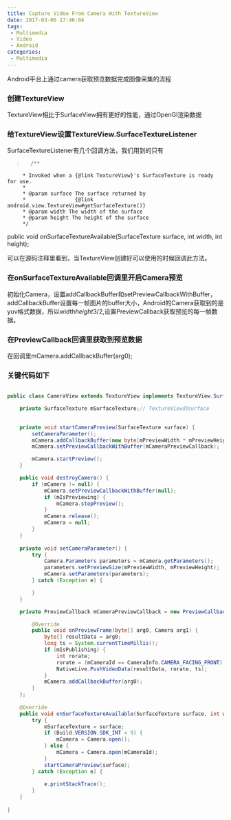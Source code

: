 ```yaml
---
title: Capture Video From Camera With TextureView
date: 2017-03-06 17:46:04
tags:
 - Multimedia
 - Video
 - Android
categories:
 - Multimedia
---
```


Android平台上通过camera获取预览数据完成图像采集的流程

### 创建TextureView

TextureView相比于SurfaceView拥有更好的性能，通过OpenGl渲染数据

### 给TextureView设置TextureView.SurfaceTextureListener

SurfaceTextureListener有几个回调方法，我们用到的只有

>       /**
         * Invoked when a {@link TextureView}'s SurfaceTexture is ready for use.
         * 
         * @param surface The surface returned by
         *                {@link android.view.TextureView#getSurfaceTexture()}
         * @param width The width of the surface
         * @param height The height of the surface
         */
   public void onSurfaceTextureAvailable(SurfaceTexture surface, int width, int height);

可以在源码注释里看到，当TextureView创建好可以使用的时候回调此方法。

### 在onSurfaceTextureAvailable回调里开启Camera预览

初始化Camera，设置addCallbackBuffer和setPreviewCallbackWithBuffer，addCallbackBuffer设置每一帧图片的buffer大小，Android的Camera获取到的是yuv格式数据，所以width*height*3/2,设置PreviewCallback获取预览的每一帧数据。

### 在PreviewCallback回调里获取到预览数据

在回调里mCamera.addCallbackBuffer(arg0);

### 关键代码如下

```java

public class CameraView extends TextureView implements TextureView.SurfaceTextureListener {

	private SurfaceTexture mSurfaceTexture;// TextureView的surface
	

	private void startCameraPreview(SurfaceTexture surface) {
		setCameraParameter();
		mCamera.addCallbackBuffer(new byte[mPreviewWidth * mPreviewHeight * 3 / 2]);
		mCamera.setPreviewCallbackWithBuffer(mCameraPreviewCallback);

		mCamera.startPreview();
	}

	public void destroyCamera() {
		if (mCamera != null) {
			mCamera.setPreviewCallbackWithBuffer(null);
			if (mIsPreviewing) {
				mCamera.stopPreview();
			}
			mCamera.release();
			mCamera = null;
		}
	}
	
	private void setCameraParameter() {
		try {
			Camera.Parameters parameters = mCamera.getParameters();
			parameters.setPreviewSize(mPreviewWidth, mPreviewHeight);
			mCamera.setParameters(parameters);
		} catch (Exception e) {

		}
	}

	private PreviewCallback mCameraPreviewCallback = new PreviewCallback() {

		@Override
		public void onPreviewFrame(byte[] arg0, Camera arg1) {
			byte[] resultData = arg0;
			long ts = System.currentTimeMillis();
			if (mIsPublishing) {
				int rorate;
				rorate = (mCameraId == CameraInfo.CAMERA_FACING_FRONT) ? LiveParam.CAMERA_FRONT : LiveParam.CAMERA_BACK;
				NativeLive.PushVideoData(resultData, rorate, ts);
			}
			mCamera.addCallbackBuffer(arg0);
		}
	};
	
	@Override
	public void onSurfaceTextureAvailable(SurfaceTexture surface, int width, int height) {
		try {
			mSurfaceTexture = surface;
			if (Build.VERSION.SDK_INT < 9) {
				mCamera = Camera.open();
			} else {
				mCamera = Camera.open(mCameraId);
			}
			startCameraPreview(surface);
		} catch (Exception e) {
			
			e.printStackTrace();
		}
	}
	
} 

```





